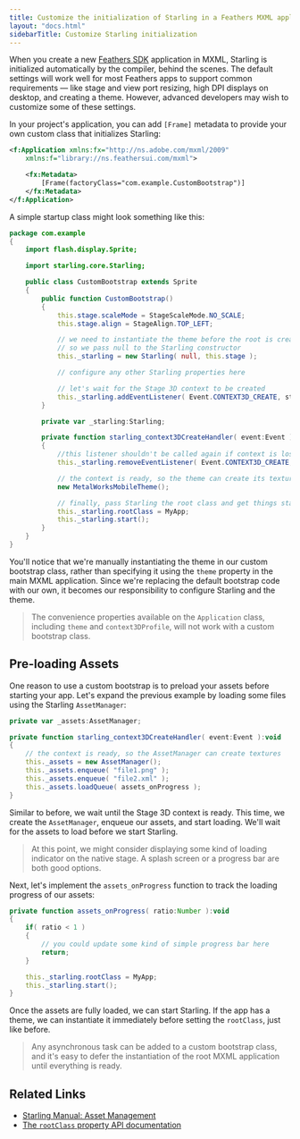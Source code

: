 ```yaml
---
title: Customize the initialization of Starling in a Feathers MXML application (legacy AS3/Starling version)
layout: "docs.html"
sidebarTitle: Customize Starling initialization
---
```


When you create a new [Feathers SDK](/learn/as3-starling/sdk/) application in MXML, Starling is initialized automatically by the compiler, behind the scenes. The default settings will work well for most Feathers apps to support common requirements — like stage and view port resizing, high DPI displays on desktop, and creating a theme. However, advanced developers may wish to customize some of these settings.

In your project's application, you can add `[Frame]` metadata to provide your own custom class that initializes Starling:

```xml
<f:Application xmlns:fx="http://ns.adobe.com/mxml/2009"
	xmlns:f="library://ns.feathersui.com/mxml">

	<fx:Metadata>
		[Frame(factoryClass="com.example.CustomBootstrap")]
	</fx:Metadata>
</f:Application>
```

A simple startup class might look something like this:

```actionscript
package com.example
{
	import flash.display.Sprite;

	import starling.core.Starling;

	public class CustomBootstrap extends Sprite
	{
		public function CustomBootstrap()
		{
			this.stage.scaleMode = StageScaleMode.NO_SCALE;
			this.stage.align = StageAlign.TOP_LEFT;

			// we need to instantiate the theme before the root is created,
			// so we pass null to the Starling constructor
			this._starling = new Starling( null, this.stage );

			// configure any other Starling properties here

			// let's wait for the Stage 3D context to be created
			this._starling.addEventListener( Event.CONTEXT3D_CREATE, starling_context3DCreateHandler );
		}

		private var _starling:Starling;

		private function starling_context3DCreateHandler( event:Event ):void
		{
			//this listener shouldn't be called again if context is lost
			this._starling.removeEventListener( Event.CONTEXT3D_CREATE, starling_context3DCreateHandler );

			// the context is ready, so the theme can create its textures
			new MetalWorksMobileTheme();

			// finally, pass Starling the root class and get things started!
			this._starling.rootClass = MyApp;
			this._starling.start();
		}
	}
}
```

You'll notice that we're manually instantiating the theme in our custom bootstrap class, rather than specifying it using the `theme` property in the main MXML application. Since we're replacing the default bootstrap code with our own, it becomes our responsibility to configure Starling and the theme.

> The convenience properties available on the `Application` class, including `theme` and `context3DProfile`, will not work with a custom bootstrap class.

## Pre-loading Assets

One reason to use a custom bootstrap is to preload your assets before starting your app. Let's expand the previous example by loading some files using the Starling `AssetManager`:

```actionscript
private var _assets:AssetManager;

private function starling_context3DCreateHandler( event:Event ):void
{
	// the context is ready, so the AssetManager can create textures
	this._assets = new AssetManager();
	this._assets.enqueue( "file1.png" );
	this._assets.enqueue( "file2.xml" );
	this._assets.loadQueue( assets_onProgress );
}
```

Similar to before, we wait until the Stage 3D context is ready. This time, we create the `AssetManager`, enqueue our assets, and start loading. We'll wait for the assets to load before we start Starling.

> At this point, we might consider displaying some kind of loading indicator on the native stage. A splash screen or a progress bar are both good options.

Next, let's implement the `assets_onProgress` function to track the loading progress of our assets:

```actionscript
private function assets_onProgress( ratio:Number ):void
{
	if( ratio < 1 )
	{
		// you could update some kind of simple progress bar here
		return;
	}

	this._starling.rootClass = MyApp;
	this._starling.start();
}
```

Once the assets are fully loaded, we can start Starling. If the app has a theme, we can instantiate it immediately before setting the `rootClass`, just like before.

> Any asynchronous task can be added to a custom bootstrap class, and it's easy to defer the instantiation of the root MXML application until everything is ready.

## Related Links

- [Starling Manual: Asset Management](https://wiki.starling-framework.org/manual/asset_management)
- [The `rootClass` property API documentation](https://doc.starling-framework.org/current/starling/core/Starling.html#rootClass)
